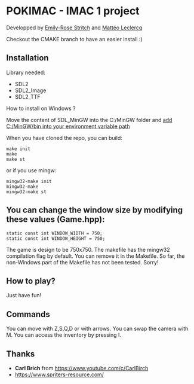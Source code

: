 # POKIMAC - IMAC 1 project

Developped by [Emily-Rose Stritch](https://github.com/emilyrosest) and [Mattéo Leclercq](https://github.com/MatteoL-W)

Checkout the CMAKE branch to have an easier install :)

## Installation

Library needed:

- SDL2
- SDL2_Image
- SDL2_TTF

How to install on Windows ?

Move the content of SDL_MinGW into the C:/MinGW folder and [add C:/MinGW/bin into your environment variable path](https://docs.microsoft.com/en-us/previous-versions/office/developer/sharepoint-2010/ee537574(v=office.14)#:~:text=To%20add%20a%20path%20to%20the%20PATH%20environment%20variable&text=In%20the%20System%20dialog%20box,to%20Path%20and%20select%20it.)

When you have cloned the repo, you can build:

```
make init
make
make st
```

or if you use mingw:

```
mingw32-make init
mingw32-make
mingw32-make st
```

## You can change the window size by modifying these values (Game.hpp):

```
static const int WINDOW_WIDTH = 750;
static const int WINDOW_HEIGHT = 750;
```

The game is design to be 750x750.
The makefile has the mingw32 compilation flag by default. You can remove it in the Makefile.
So far, the non-Windows part of the Makefile has not been tested. Sorry!

## How to play?

Just have fun!

## Commands

You can move with Z,S,Q,D or with arrows. You can swap the camera with M. You can access the inventory by pressing I.

## Thanks

- **Carl Brich** from https://www.youtube.com/c/CarlBirch
- https://www.spriters-resource.com/
